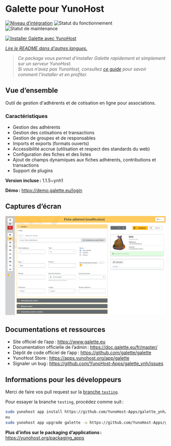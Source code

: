 <!--
Nota bene : ce README est automatiquement généré par <https://github.com/YunoHost/apps/tree/master/tools/readme_generator>
Il NE doit PAS être modifié à la main.
-->

# Galette pour YunoHost

[![Niveau d’intégration](https://apps.yunohost.org/badge/integration/galette)](https://ci-apps.yunohost.org/ci/apps/galette/)
![Statut du fonctionnement](https://apps.yunohost.org/badge/state/galette)
![Statut de maintenance](https://apps.yunohost.org/badge/maintained/galette)

[![Installer Galette avec YunoHost](https://install-app.yunohost.org/install-with-yunohost.svg)](https://install-app.yunohost.org/?app=galette)

*[Lire le README dans d'autres langues.](./ALL_README.md)*

> *Ce package vous permet d’installer Galette rapidement et simplement sur un serveur YunoHost.*  
> *Si vous n’avez pas YunoHost, consultez [ce guide](https://yunohost.org/install) pour savoir comment l’installer et en profiter.*

## Vue d’ensemble

Outil de gestion d'adhérents et de cotisation en ligne pour associations.


### Caractéristiques

- Gestion des adhérents
- Gestion des cotisations et transactions
- Gestion de groupes et de responsables
- Imports et exports (formats ouverts)
- Accessibilité accrue (utilisation et respect des standards du web)
- Configuration des fiches et des listes
- Ajout de champs dynamiques aux fiches adhérents, contributions et transactions
- Support de plugins


**Version incluse :** 1.1.5~ynh1

**Démo :** <https://demo.galette.eu/login>

## Captures d’écran

![Capture d’écran de Galette](./doc/screenshots/edit_member.png)

## Documentations et ressources

- Site officiel de l’app : <https://www.galette.eu>
- Documentation officielle de l’admin : <https://doc.galette.eu/fr/master/>
- Dépôt de code officiel de l’app : <https://github.com/galette/galette>
- YunoHost Store : <https://apps.yunohost.org/app/galette>
- Signaler un bug : <https://github.com/YunoHost-Apps/galette_ynh/issues>

## Informations pour les développeurs

Merci de faire vos pull request sur la [branche `testing`](https://github.com/YunoHost-Apps/galette_ynh/tree/testing).

Pour essayer la branche `testing`, procédez comme suit :

```bash
sudo yunohost app install https://github.com/YunoHost-Apps/galette_ynh/tree/testing --debug
ou
sudo yunohost app upgrade galette -u https://github.com/YunoHost-Apps/galette_ynh/tree/testing --debug
```

**Plus d’infos sur le packaging d’applications :** <https://yunohost.org/packaging_apps>
